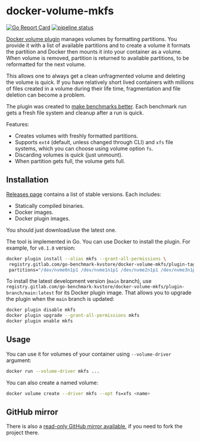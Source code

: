 # docker-volume-mkfs

[![Go Report Card](https://goreportcard.com/badge/gitlab.com/go-benchmark-kvstore/docker-volume-mkfs)](https://goreportcard.com/report/gitlab.com/go-benchmark-kvstore/docker-volume-mkfs)
[![pipeline status](https://gitlab.com/go-benchmark-kvstore/docker-volume-mkfs/badges/main/pipeline.svg?ignore_skipped=true)](https://gitlab.com/go-benchmark-kvstore/docker-volume-mkfs/-/pipelines)

[Docker volume plugin](https://docs.docker.com/engine/extend/legacy_plugins/) manages volumes by formatting partitions.
You provide it with a list of available partitions and to create a volume it formats the partition and Docker then mounts
it into your container as a volume. When volume is removed, partition is returned to available partitions, to be
reformatted for the next volume.

This allows one to always get a clean unfragmented volume and deleting the volume is quick. If
you have relatively short lived containers with millions of files created in a volume during their life time,
fragmentation and file deletion can become a problem.

The plugin was created to [make benchmarks better](https://gitlab.com/go-benchmark-kvstore/go-benchmark-kvstore).
Each benchmark run gets a fresh file system and cleanup after a run is quick.

Features:

- Creates volumes with freshly formatted partitions.
- Supports `ext4` (default, unless changed through CLI) and `xfs` file systems, which you can choose using
  volume option `fs`.
- Discarding volumes is quick (just unmount).
- When partition gets full, the volume gets full.

## Installation

[Releases page](https://gitlab.com/go-benchmark-kvstore/docker-volume-mkfs/-/releases)
contains a list of stable versions. Each includes:

- Statically compiled binaries.
- Docker images.
- Docker plugin images.

You should just download/use the latest one.

The tool is implemented in Go. You can use Docker to install the plugin. For example, for `v0.1.0` version:

```sh
docker plugin install --alias mkfs --grant-all-permissions \
 registry.gitlab.com/go-benchmark-kvstore/docker-volume-mkfs/plugin-tag/v0-1-0:latest \
 partitions="/dev/nvme0n1p1 /dev/nvme1n1p1 /dev/nvme2n1p1 /dev/nvme3n1p1"
```

To install the latest development version (`main` branch), use `registry.gitlab.com/go-benchmark-kvstore/docker-volume-mkfs/plugin-branch/main:latest`
for its Docker plugin image. That allows you to upgrade the plugin when the `main` branch is updated:

```sh
docker plugin disable mkfs
docker plugin upgrade --grant-all-permissions mkfs
docker plugin enable mkfs
```

## Usage

You can use it for volumes of your container using `--volume-driver` argument:

```sh
docker run --volume-driver mkfs ...
```

You can also create a named volume:

```sh
docker volume create --driver mkfs --opt fs=xfs <name>
```

## GitHub mirror

There is also a [read-only GitHub mirror available](https://github.com/go-benchmark-kvstore/docker-volume-mkfs),
if you need to fork the project there.

